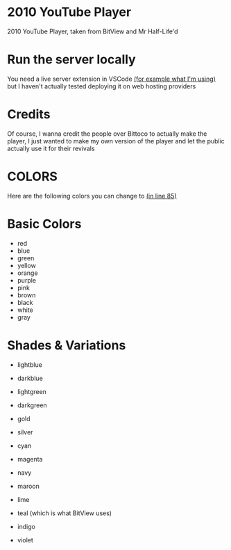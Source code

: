 # 2010 YouTube Player
2010 YouTube Player, taken from BitView and Mr Half-Life'd

# Run the server locally
You need a live server extension in VSCode [(for example what I'm using)](https://open-vsx.org/vscode/item?itemName=ritwickdey.LiveServer) but I haven't actually tested deploying it on web hosting providers

# Credits
Of course, I wanna credit the people over Bittoco to actually make the player, I just wanted to make my own version of the player and let the public actually use it for their revivals

# COLORS
Here are the following colors you can change to [(in line 85)](https://github.com/MrHalfLife280/2010-YouTube-Player/blob/main/index.html#L85)
# Basic Colors

* red
* blue
* green
* yellow
* orange
* purple
* pink
* brown
* black
* white
* gray
  
# Shades & Variations
* lightblue
* darkblue
* lightgreen
* darkgreen
* gold
* silver
* cyan
* magenta
* navy
* maroon

* lime
* teal (which is what BitView uses)
* indigo
* violet
